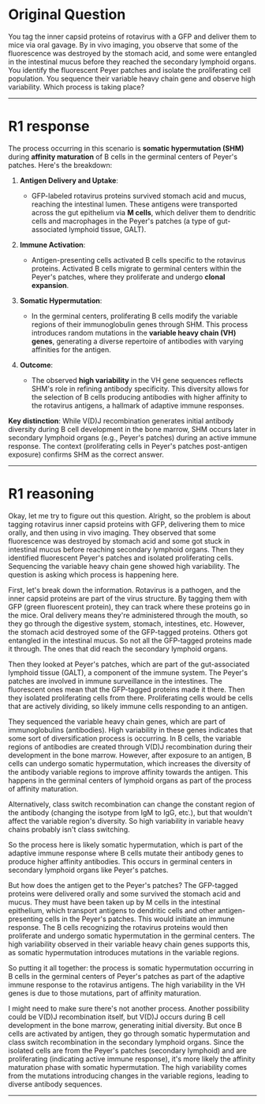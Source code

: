 # Original Question

You tag the inner capsid proteins of rotavirus with a GFP and deliver them to mice via oral gavage. By in vivo imaging, you observe that some of the fluorescence was destroyed by the stomach acid, and some were entangled in the intestinal mucus before they reached the secondary lymphoid organs. You identify the fluorescent Peyer patches and isolate the proliferating cell population. You sequence their variable heavy chain gene and observe high variability. Which process is taking place?

---

# R1 response

The process occurring in this scenario is **somatic hypermutation (SHM)** during **affinity maturation** of B cells in the germinal centers of Peyer's patches. Here's the breakdown:

1. **Antigen Delivery and Uptake**: 
   - GFP-labeled rotavirus proteins survived stomach acid and mucus, reaching the intestinal lumen. These antigens were transported across the gut epithelium via **M cells**, which deliver them to dendritic cells and macrophages in the Peyer's patches (a type of gut-associated lymphoid tissue, GALT).

2. **Immune Activation**:
   - Antigen-presenting cells activated B cells specific to the rotavirus proteins. Activated B cells migrate to germinal centers within the Peyer's patches, where they proliferate and undergo **clonal expansion**.

3. **Somatic Hypermutation**:
   - In the germinal centers, proliferating B cells modify the variable regions of their immunoglobulin genes through SHM. This process introduces random mutations in the **variable heavy chain (VH) genes**, generating a diverse repertoire of antibodies with varying affinities for the antigen.

4. **Outcome**:
   - The observed **high variability** in the VH gene sequences reflects SHM's role in refining antibody specificity. This diversity allows for the selection of B cells producing antibodies with higher affinity to the rotavirus antigens, a hallmark of adaptive immune responses.

**Key distinction**: While V(D)J recombination generates initial antibody diversity during B cell development in the bone marrow, SHM occurs later in secondary lymphoid organs (e.g., Peyer's patches) during an active immune response. The context (proliferating cells in Peyer's patches post-antigen exposure) confirms SHM as the correct answer.

---

# R1 reasoning

Okay, let me try to figure out this question. Alright, so the problem is about tagging rotavirus inner capsid proteins with GFP, delivering them to mice orally, and then using in vivo imaging. They observed that some fluorescence was destroyed by stomach acid and some got stuck in intestinal mucus before reaching secondary lymphoid organs. Then they identified fluorescent Peyer's patches and isolated proliferating cells. Sequencing the variable heavy chain gene showed high variability. The question is asking which process is happening here.

First, let's break down the information. Rotavirus is a pathogen, and the inner capsid proteins are part of the virus structure. By tagging them with GFP (green fluorescent protein), they can track where these proteins go in the mice. Oral delivery means they're administered through the mouth, so they go through the digestive system, stomach, intestines, etc. However, the stomach acid destroyed some of the GFP-tagged proteins. Others got entangled in the intestinal mucus. So not all the GFP-tagged proteins made it through. The ones that did reach the secondary lymphoid organs. 

Then they looked at Peyer's patches, which are part of the gut-associated lymphoid tissue (GALT), a component of the immune system. The Peyer's patches are involved in immune surveillance in the intestines. The fluorescent ones mean that the GFP-tagged proteins made it there. Then they isolated proliferating cells from there. Proliferating cells would be cells that are actively dividing, so likely immune cells responding to an antigen.

They sequenced the variable heavy chain genes, which are part of immunoglobulins (antibodies). High variability in these genes indicates that some sort of diversification process is occurring. In B cells, the variable regions of antibodies are created through V(D)J recombination during their development in the bone marrow. However, after exposure to an antigen, B cells can undergo somatic hypermutation, which increases the diversity of the antibody variable regions to improve affinity towards the antigen. This happens in the germinal centers of lymphoid organs as part of the process of affinity maturation.

Alternatively, class switch recombination can change the constant region of the antibody (changing the isotype from IgM to IgG, etc.), but that wouldn't affect the variable region's diversity. So high variability in variable heavy chains probably isn't class switching.

So the process here is likely somatic hypermutation, which is part of the adaptive immune response where B cells mutate their antibody genes to produce higher affinity antibodies. This occurs in germinal centers in secondary lymphoid organs like Peyer's patches.

But how does the antigen get to the Peyer's patches? The GFP-tagged proteins were delivered orally and some survived the stomach acid and mucus. They must have been taken up by M cells in the intestinal epithelium, which transport antigens to dendritic cells and other antigen-presenting cells in the Peyer's patches. This would initiate an immune response. The B cells recognizing the rotavirus proteins would then proliferate and undergo somatic hypermutation in the germinal centers. The high variability observed in their variable heavy chain genes supports this, as somatic hypermutation introduces mutations in the variable regions.

So putting it all together: the process is somatic hypermutation occurring in B cells in the germinal centers of Peyer's patches as part of the adaptive immune response to the rotavirus antigens. The high variability in the VH genes is due to those mutations, part of affinity maturation.

I might need to make sure there's not another process. Another possibility could be V(D)J recombination itself, but V(D)J occurs during B cell development in the bone marrow, generating initial diversity. But once B cells are activated by antigen, they go through somatic hypermutation and class switch recombination in the secondary lymphoid organs. Since the isolated cells are from the Peyer's patches (secondary lymphoid) and are proliferating (indicating active immune response), it's more likely the affinity maturation phase with somatic hypermutation. The high variability comes from the mutations introducing changes in the variable regions, leading to diverse antibody sequences.


---

